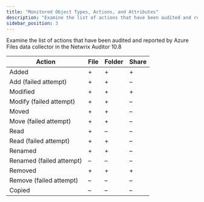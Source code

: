 ```yaml
---
title: "Monitored Object Types, Actions, and Attributes"
description: "Examine the list of actions that have been audited and reported by Azure Files data collector in the Netwrix Auditor 10.8"
sidebar_position: 3
---
```


Examine the list of actions that have been audited and reported by Azure Files data collector in the Netwrix Auditor 10.8

| Action | File | Folder | Share |
|--------|------|--------|-------|
| Added | + | + | + |
| Add (failed attempt) | + | + | – |
| Modified | + | + | + |
| Modify (failed attempt) | + | + | – |
| Moved | + | + | – |
| Move (failed attempt) | + | + | – |
| Read | + | – | – |
| Read (failed attempt) | + | + | – |
| Renamed | + | + | – |
| Renamed (failed attempt) | – | – | – |
| Removed | + | + | + |
| Remove (failed attempt) | – | – | – |
| Copied | – | – | – |
